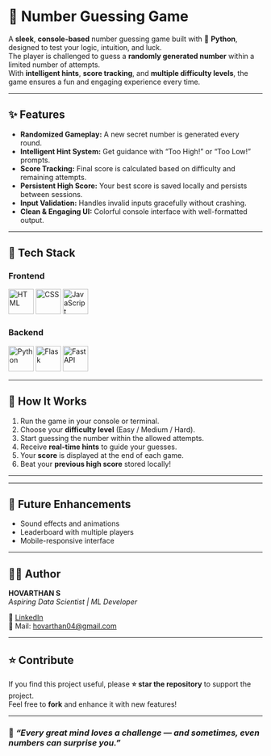 # 🎯 Number Guessing Game

A **sleek**, **console-based** number guessing game built with 🐍 **Python**, designed to test your logic, intuition, and luck.  
The player is challenged to guess a **randomly generated number** within a limited number of attempts.  
With **intelligent hints**, **score tracking**, and **multiple difficulty levels**, the game ensures a fun and engaging experience every time.

---

## ✨ Features

-  **Randomized Gameplay:** A new secret number is generated every round.  
-  **Intelligent Hint System:** Get guidance with “Too High!” or “Too Low!” prompts.  
-  **Score Tracking:** Final score is calculated based on difficulty and remaining attempts.  
-  **Persistent High Score:** Your best score is saved locally and persists between sessions.  
-  **Input Validation:** Handles invalid inputs gracefully without crashing.  
-  **Clean & Engaging UI:** Colorful console interface with well-formatted output.

---

## 🧰 Tech Stack

###  Frontend
<p align="left">
  <img src="https://cdn.jsdelivr.net/gh/devicons/devicon/icons/html5/html5-original.svg" alt="HTML" width="50" height="50"/>
  <img src="https://cdn.jsdelivr.net/gh/devicons/devicon/icons/css3/css3-original.svg" alt="CSS" width="50" height="50"/>
  <img src="https://cdn.jsdelivr.net/gh/devicons/devicon/icons/javascript/javascript-original.svg" alt="JavaScript" width="50" height="50"/>
</p>

###  Backend
<p align="left">
  <img src="https://cdn.jsdelivr.net/gh/devicons/devicon/icons/python/python-original.svg" alt="Python" width="50" height="50"/>
  <img src="https://cdn.jsdelivr.net/gh/devicons/devicon/icons/flask/flask-original.svg" alt="Flask" width="50" height="50"/>
  <img src="https://cdn.jsdelivr.net/gh/devicons/devicon/icons/fastapi/fastapi-original.svg" alt="FastAPI" width="50" height="50"/>
</p>

---

## 🚀 How It Works

1. Run the game in your console or terminal.  
2. Choose your **difficulty level** (Easy / Medium / Hard).  
3. Start guessing the number within the allowed attempts.  
4. Receive **real-time hints** to guide your guesses.  
5. Your **score** is displayed at the end of each game.  
6. Beat your **previous high score** stored locally!

---


---

## 🧠 Future Enhancements

-  Sound effects and animations  
-  Leaderboard with multiple players  
-  Mobile-responsive interface

---

## 👨‍💻 Author

**HOVARTHAN S**  
*Aspiring Data Scientist | ML Developer*  

🔗 [LinkedIn](https://www.linkedin.com/in/hovarthan-s-06114b281/)  
📧 Mail: [hovarthan04@gmail.com](mailto:hovarthan04@gmail.com)

---

## ⭐ Contribute

If you find this project useful, please **⭐ star the repository** to support the project.  
Feel free to **fork** and enhance it with new features!

---

### 🎯 *“Every great mind loves a challenge — and sometimes, even numbers can surprise you.”*



